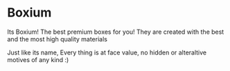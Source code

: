 # Boxium
<p>Its Boxium! The best premium boxes for you! They are created with the best and the most high quality materials</p>

<p>Just like its name, Every thing is at face value, no hidden or alteraltive motives of any kind :)</p>
